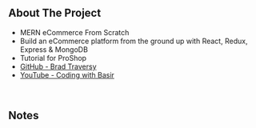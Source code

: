 ## About The Project

- MERN eCommerce From Scratch
- Build an eCommerce platform from the ground up with React, Redux, Express & MongoDB
- Tutorial for ProShop
- [GitHub - Brad Traversy](https://github.com/bradtraversy)
- [YouTube - Coding with Basir](https://www.youtube.com/CodingwithBasir)

&nbsp;

## Notes

&nbsp;
